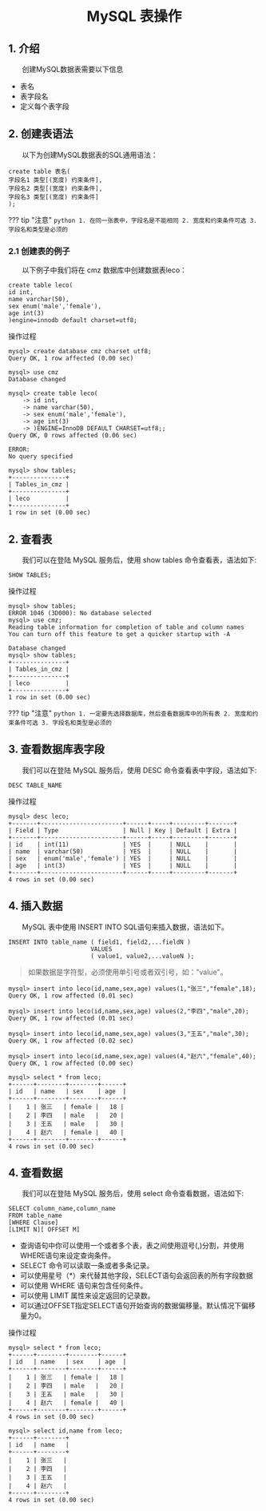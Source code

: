 <center><h1> MySQL 表操作 </h1></center>

## 1. 介绍

&#160; &#160; &#160; &#160;创建MySQL数据表需要以下信息

- 表名
- 表字段名
- 定义每个表字段

## 2. 创建表语法

&#160; &#160; &#160; &#160;以下为创建MySQL数据表的SQL通用语法：

```
create table 表名(
字段名1 类型[(宽度) 约束条件],
字段名2 类型[(宽度) 约束条件],
字段名3 类型[(宽度) 约束条件]
);
```

??? tip "注意"
    ```python
    1. 在同一张表中，字段名是不能相同
    2. 宽度和约束条件可选
    3. 字段名和类型是必须的
    ```


### 2.1 创建表的例子
&#160; &#160; &#160; &#160;以下例子中我们将在 cmz 数据库中创建数据表leco：
```
create table leco( 
id int, 
name varchar(50), 
sex enum('male','female'), 
age int(3)
)engine=innodb default charset=utf8;
```

操作过程
```
mysql> create database cmz charset utf8;
Query OK, 1 row affected (0.00 sec)

mysql> use cmz
Database changed

mysql> create table leco(
    -> id int,
    -> name varchar(50),
    -> sex enum('male','female'),
    -> age int(3)
    -> )ENGINE=InnoDB DEFAULT CHARSET=utf8;;
Query OK, 0 rows affected (0.06 sec)

ERROR:
No query specified

mysql> show tables;
+---------------+
| Tables_in_cmz |
+---------------+
| leco          |
+---------------+
1 row in set (0.00 sec)

```

## 2. 查看表

&#160; &#160; &#160; &#160;我们可以在登陆 MySQL 服务后，使用 show tables 命令查看表，语法如下:

```
SHOW TABLES;
```

操作过程

```
mysql> show tables;
ERROR 1046 (3D000): No database selected
mysql> use cmz;
Reading table information for completion of table and column names
You can turn off this feature to get a quicker startup with -A

Database changed
mysql> show tables;
+---------------+
| Tables_in_cmz |
+---------------+
| leco          |
+---------------+
1 row in set (0.00 sec)
```

??? tip "注意"
    ```python
    1. 一定要先选择数据库，然后查看数据库中的所有表
    2. 宽度和约束条件可选
    3. 字段名和类型是必须的
    ```


## 3. 查看数据库表字段

&#160; &#160; &#160; &#160;我们可以在登陆 MySQL 服务后，使用 DESC 命令查看表中字段，语法如下:

```
DESC TABLE_NAME
```
操作过程
```
mysql> desc leco;
+-------+-----------------------+------+-----+---------+-------+
| Field | Type                  | Null | Key | Default | Extra |
+-------+-----------------------+------+-----+---------+-------+
| id    | int(11)               | YES  |     | NULL    |       |
| name  | varchar(50)           | YES  |     | NULL    |       |
| sex   | enum('male','female') | YES  |     | NULL    |       |
| age   | int(3)                | YES  |     | NULL    |       |
+-------+-----------------------+------+-----+---------+-------+
4 rows in set (0.00 sec)
```

## 4. 插入数据
&#160; &#160; &#160; &#160;MySQL 表中使用 INSERT INTO SQL语句来插入数据，语法如下。

```
INSERT INTO table_name ( field1, field2,...fieldN )
                       VALUES
                       ( value1, value2,...valueN );
```

> 如果数据是字符型，必须使用单引号或者双引号，如："value"。


```
mysql> insert into leco(id,name,sex,age) values(1,"张三","female",18);
Query OK, 1 row affected (0.01 sec)

mysql> insert into leco(id,name,sex,age) values(2,"李四","male",20);
Query OK, 1 row affected (0.01 sec)

mysql> insert into leco(id,name,sex,age) values(3,"王五","male",30);
Query OK, 1 row affected (0.02 sec)

mysql> insert into leco(id,name,sex,age) values(4,"赵六","female",40);
Query OK, 1 row affected (0.00 sec)

mysql> select * from leco;
+------+--------+--------+------+
| id   | name   | sex    | age  |
+------+--------+--------+------+
|    1 | 张三   | female |   18 |
|    2 | 李四   | male   |   20 |
|    3 | 王五   | male   |   30 |
|    4 | 赵六   | female |   40 |
+------+--------+--------+------+
4 rows in set (0.00 sec)

```


## 4. 查看数据
&#160; &#160; &#160; &#160;我们可以在登陆 MySQL 服务后，使用 select 命令查看数据，语法如下:

```
SELECT column_name,column_name
FROM table_name
[WHERE Clause]
[LIMIT N][ OFFSET M]
```

- 查询语句中你可以使用一个或者多个表，表之间使用逗号(,)分割，并使用WHERE语句来设定查询条件。
- SELECT 命令可以读取一条或者多条记录。
- 可以使用星号（*）来代替其他字段，SELECT语句会返回表的所有字段数据
- 可以使用 WHERE 语句来包含任何条件。
- 可以使用 LIMIT 属性来设定返回的记录数。
- 可以通过OFFSET指定SELECT语句开始查询的数据偏移量。默认情况下偏移量为0。

操作过程

```
mysql> select * from leco;
+------+--------+--------+------+
| id   | name   | sex    | age  |
+------+--------+--------+------+
|    1 | 张三   | female |   18 |
|    2 | 李四   | male   |   20 |
|    3 | 王五   | male   |   30 |
|    4 | 赵六   | female |   40 |
+------+--------+--------+------+
4 rows in set (0.00 sec)

mysql> select id,name from leco;
+------+--------+
| id   | name   |
+------+--------+
|    1 | 张三   |
|    2 | 李四   |
|    3 | 王五   |
|    4 | 赵六   |
+------+--------+
4 rows in set (0.00 sec)
```

